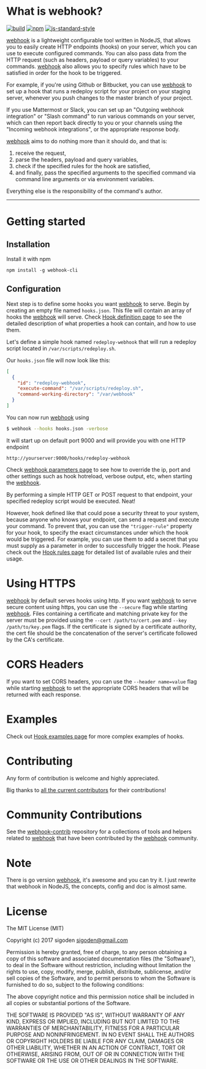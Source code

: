 # What is webhook?

[![build](https://travis-ci.org/sigoden/webhook.svg?branch=master)](https://travis-ci.org/sigoden/webhook)
[![npm](https://img.shields.io/npm/v/webhook-cli.svg)](https://www.npmjs.com/package/webhook-cli)
[![js-standard-style](https://img.shields.io/badge/code%20style-standard-brightgreen.svg)](http://standardjs.com)

[webhook](https://github.com/sigoden/webhook/) is a lightweight configurable tool written in NodeJS, that allows you to easily create HTTP endpoints (hooks) on your server, which you can use to execute configured commands. You can also pass data from the HTTP request (such as headers, payload or query variables) to your commands. [webhook](https://github.com/sigoden/webhook/) also allows you to specify rules which have to be satisfied in order for the hook to be triggered.

For example, if you're using Github or Bitbucket, you can use [webhook](https://github.com/sigoden/webhook/) to set up a hook that runs a redeploy script for your project on your staging server, whenever you push changes to the master branch of your project.

If you use Mattermost or Slack, you can set up an "Outgoing webhook integration" or "Slash command" to run various commands on your server, which can then report back directly to you or your channels using the "Incoming webhook integrations", or the appropriate response body.

[webhook](https://github.com/sigoden/webhook/) aims to do nothing more than it should do, and that is:
 1. receive the request,
 2. parse the headers, payload and query variables,
 3. check if the specified rules for the hook are satisfied,
 3. and finally, pass the specified arguments to the specified command via
    command line arguments or via environment variables.

Everything else is the responsibility of the command's author.

---

# Getting started
## Installation
Install it with npm

```
npm install -g webhook-cli
```

## Configuration
Next step is to define some hooks you want [webhook](https://github.com/sigoden/webhook/) to serve. Begin by creating an empty file named `hooks.json`. This file will contain an array of hooks the [webhook](https://github.com/sigoden/webhook/) will serve. Check [Hook definition page](https://github.com/sigoden/webhook/wiki/Hook-Definition) to see the detailed description of what properties a hook can contain, and how to use them.

Let's define a simple hook named `redeploy-webhook` that will run a redeploy script located in `/var/scripts/redeploy.sh`.

Our `hooks.json` file will now look like this:
```json
[
  {
    "id": "redeploy-webhook",
    "execute-command": "/var/scripts/redeploy.sh",
    "command-working-directory": "/var/webhook"
  }
]
```

You can now run [webhook](https://github.com/sigoden/webhook/) using
```bash
$ webhook --hooks hooks.json -verbose
```

It will start up on default port 9000 and will provide you with one HTTP endpoint
```http
http://yourserver:9000/hooks/redeploy-webhook
```

Check [webhook parameters page](https://github.com/sigoden/webhook/wiki/Webhook-Parameters) to see how to override the ip, port and other settings such as hook hotreload, verbose output, etc, when starting the [webhook](https://github.com/sigoden/webhook/).

By performing a simple HTTP GET or POST request to that endpoint, your specified redeploy script would be executed. Neat!

However, hook defined like that could pose a security threat to your system, because anyone who knows your endpoint, can send a request and execute your command. To prevent that, you can use the `"trigger-rule"` property for your hook, to specify the exact circumstances under which the hook would be triggered. For example, you can use them to add a secret that you must supply as a parameter in order to successfully trigger the hook. Please check out the [Hook rules page](https://github.com/sigoden/webhook/wiki/Hook-Rules) for detailed list of available rules and their  usage.

# Using HTTPS
[webhook](https://github.com/sigoden/webhook/) by default serves hooks using http. If you want [webhook](https://github.com/sigoden/webhook/) to serve secure content using https, you can use the `--secure` flag while starting [webhook](https://github.com/sigoden/webhook/). Files containing a certificate and matching private key for the server must be provided using the `--cert /path/to/cert.pem` and `--key /path/to/key.pem` flags. If the certificate is signed by a certificate authority, the cert file should be the concatenation of the server's certificate followed by the CA's certificate.

# CORS Headers
If you want to set CORS headers, you can use the `--header name=value` flag while starting [webhook](https://github.com/sigoden/webhook/) to set the appropriate CORS headers that will be returned with each response.

# Examples
Check out [Hook examples page](https://github.com/sigoden/webhook/wiki/Hook-Examples) for more complex examples of hooks.

# Contributing
Any form of contribution is welcome and highly appreciated.

Big thanks to [all the current contributors](https://github.com/sigoden/webhook/graphs/contributors) for their contributions!

# Community Contributions
See the [webhook-contrib][wc] repository for a collections of tools and helpers related to [webhook][w] that have been contributed by the [webhook][w] community.

# Note
There is go version [webhook](https://github.com/adnanh/webhook/), it's awesome and you can try it. I just rewrite that webhook in NodeJS, the concepts, config and doc is almost same.

# License

The MIT License (MIT)

Copyright (c) 2017 sigoden <sigoden@gmail.com>

Permission is hereby granted, free of charge, to any person obtaining a copy
of this software and associated documentation files (the "Software"), to deal
in the Software without restriction, including without limitation the rights
to use, copy, modify, merge, publish, distribute, sublicense, and/or sell
copies of the Software, and to permit persons to whom the Software is
furnished to do so, subject to the following conditions:

The above copyright notice and this permission notice shall be included in
all copies or substantial portions of the Software.

THE SOFTWARE IS PROVIDED "AS IS", WITHOUT WARRANTY OF ANY KIND, EXPRESS OR
IMPLIED, INCLUDING BUT NOT LIMITED TO THE WARRANTIES OF MERCHANTABILITY,
FITNESS FOR A PARTICULAR PURPOSE AND NONINFRINGEMENT. IN NO EVENT SHALL THE
AUTHORS OR COPYRIGHT HOLDERS BE LIABLE FOR ANY CLAIM, DAMAGES OR OTHER
LIABILITY, WHETHER IN AN ACTION OF CONTRACT, TORT OR OTHERWISE, ARISING FROM,
OUT OF OR IN CONNECTION WITH THE SOFTWARE OR THE USE OR OTHER DEALINGS IN
THE SOFTWARE.


[w]: https://github.com/sigoden/webhook
[wc]: https://github.com/sigoden/webhook-contrib
